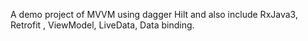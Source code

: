 A demo project of MVVM using dagger Hilt and also include RxJava3, Retrofit , ViewModel, LiveData, Data binding.

